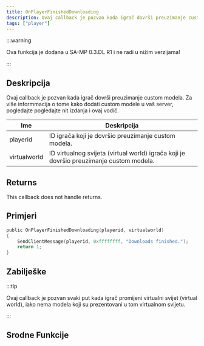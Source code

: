 ```yaml
---
title: OnPlayerFinishedDownloading
description: Ovaj callback je pozvan kada igrač dovrši preuzimanje custom modela.
tags: ["player"]
---
```


:::warning

Ova funkcija je dodana u SA-MP 0.3.DL R1 i ne radi u nižim verzijama!

:::

## Deskripcija

Ovaj callback je pozvan kada igrač dovrši preuzimanje custom modela. Za više informmacija o tome kako dodati custom modele u vaš server, pogledajte pogledajte nit izdanja i ovaj vodič.

| Ime          | Deskripcija                                                                             |
| ------------ | --------------------------------------------------------------------------------------- |
| playerid     | ID igrača koji je dovršio preuzimanje custom modela.                                    |
| virtualworld | ID virtualnog svijeta (virtual world) igrača koji je dovršio preuzimanje custom modela. |

## Returns

This callback does not handle returns.

## Primjeri

```c
public OnPlayerFinishedDownloading(playerid, virtualworld)
{
    SendClientMessage(playerid, 0xffffffff, "Downloads finished.");
    return 1;
}
```

## Zabilješke

:::tip

Ovaj callback je pozvan svaki put kada igrač promijeni virtualni svijet (virtual world), iako nema modela koji su prezentovani u tom virtualnom svijetu.

:::

## Srodne Funkcije
